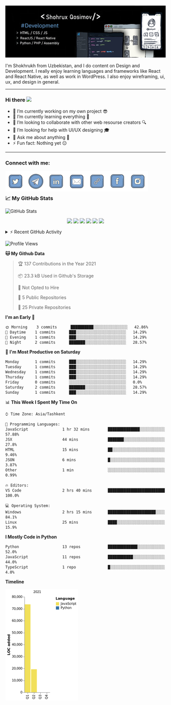 ![Dev](https://github.com/shqosimov/shqosimov/blob/main/fork.jpg)

I'm Shokhrukh from Uzbekistan, and I do content on Design and Development. I really enjoy learning languages and frameworks like React and React Native, as well as work in WordPress. I also enjoy wireframing, ui, ux, and design in general.

<hr />

### Hi there <img src="https://media.giphy.com/media/hvRJCLFzcasrR4ia7z/giphy.gif" width="25px">

- 🔭 I’m currently working on my own project 😎
- 🌱 I’m currently learning everything 🤣
- 👯 I’m looking to collaborate with other web resourse creators 🔍
- 🤔 I’m looking for help with UI/UX designing 🎓
- 💬 Ask me about anything 👑
- ⚡ Fun fact: Nothing yet 😐

<hr />

### Connect with me:

[<img align="left" alt="shqosimov | Twitter"   width="64px" src="https://github.com/shqosimov/shqosimov/blob/main/plasticine/icons8-twitter-2048.png" />][twitter]
[<img align="left" alt="shqosimov | Telegram"  width="64px" src="https://github.com/shqosimov/shqosimov/blob/main/plasticine/icons8-telegram-app-2048.png" />][telegram]
[<img align="left" alt="shqosimov | LinkedIn"  width="64px" src="https://github.com/shqosimov/shqosimov/blob/main/plasticine/icons8-linkedin-2048.png" />][linkedin]
[<img align="left" alt="shqosimov | Email"     width="64px" src="https://github.com/shqosimov/shqosimov/blob/main/plasticine/icons8-mail-2048.png" />][email]
[<img align="left" alt="shqosimov | Website"   width="64px" src="https://github.com/shqosimov/shqosimov/blob/main/plasticine/icons8-link-100.png" />][website]
[<img align="left" alt="shqosimov | Instagram" width="64px" src="https://github.com/shqosimov/shqosimov/blob/main/plasticine/icons8-facebook-2048.png" />][facebook]
[<img align="left" alt="shqosimov | Instagram" width="64px" src="https://github.com/shqosimov/shqosimov/blob/main/plasticine/icons8-instagram-2048.png" />][instagram]

<br /><br /><br />

### 📈 My GitHub Stats

<img alt="GitHub Stats" src="https://github-readme-stats.codestackr.vercel.app/api?username=shqosimov&theme=cobalt&show_icons=true&hide_border=true" />

<p align="center">
  <img src="https://i.giphy.com/media/LMt9638dO8dftAjtco/200.webp"       width="64" />
  <img src="https://media3.giphy.com/media/ln7z2eWriiQAllfVcn/200w.webp" width="64" />
  <img src="https://i.giphy.com/media/eNAsjO55tPbgaor7ma/200w.webp"      width="64" />
  <img src="https://i.giphy.com/media/VgGthkhUvGgOit7Y9i/200.webp"       width="64" />
  <img src="https://media.giphy.com/media/kdFc8fubgS31b8DsVu/giphy.gif"  width="64" />
  <img src="https://i.giphy.com/media/IdyAQJVN2kVPNUrojM/200.webp"       width="64" />
</p>

<details>
  <summary>⚡ Recent GitHub Activity</summary>
  
<!--START_SECTION:activity-->
1. 🎉 Merged PR [#1](https://github.com/shqosimov/WeatherApp/pull/1) in [shqosimov/WeatherApp](https://github.com/shqosimov/WeatherApp)
2. ❗️ Opened issue [#560](https://github.com/JessicaLim8/JessicaLim8/issues/560) in [JessicaLim8/JessicaLim8](https://github.com/JessicaLim8/JessicaLim8)
3. ❗️ Closed issue [#1](https://github.com/shqosimov/shqosimov/issues/1) in [shqosimov/shqosimov](https://github.com/shqosimov/shqosimov)
4. ❗️ Opened issue [#1](https://github.com/shqosimov/shqosimov/issues/1) in [shqosimov/shqosimov](https://github.com/shqosimov/shqosimov)
5. ❗️ Closed issue [#6](https://github.com/codeSTACKr/codestackr-vscode-theme/issues/6) in [codeSTACKr/codestackr-vscode-theme](https://github.com/codeSTACKr/codestackr-vscode-theme)
<!--END_SECTION:activity-->

</details>

<!--START_SECTION:waka-->
![Profile Views](http://img.shields.io/badge/Profile%20Views-13-blue)

**🐱 My Github Data** 

> 🏆 137 Contributions in the Year 2021
 > 
> 📦 23.3 kB Used in Github's Storage 
 > 
> 🚫 Not Opted to Hire
 > 
> 📜 5 Public Repositories 
 > 
> 🔑 25 Private Repositories  
 > 
**I'm an Early 🐤** 

```text
🌞 Morning    3 commits      ██████████░░░░░░░░░░░░░░░   42.86% 
🌆 Daytime    1 commits      ███░░░░░░░░░░░░░░░░░░░░░░   14.29% 
🌃 Evening    1 commits      ███░░░░░░░░░░░░░░░░░░░░░░   14.29% 
🌙 Night      2 commits      ███████░░░░░░░░░░░░░░░░░░   28.57%

```
📅 **I'm Most Productive on Saturday** 

```text
Monday       1 commits      ███░░░░░░░░░░░░░░░░░░░░░░   14.29% 
Tuesday      1 commits      ███░░░░░░░░░░░░░░░░░░░░░░   14.29% 
Wednesday    1 commits      ███░░░░░░░░░░░░░░░░░░░░░░   14.29% 
Thursday     1 commits      ███░░░░░░░░░░░░░░░░░░░░░░   14.29% 
Friday       0 commits      ░░░░░░░░░░░░░░░░░░░░░░░░░   0.0% 
Saturday     2 commits      ███████░░░░░░░░░░░░░░░░░░   28.57% 
Sunday       1 commits      ███░░░░░░░░░░░░░░░░░░░░░░   14.29%

```


📊 **This Week I Spent My Time On** 

```text
⌚︎ Time Zone: Asia/Tashkent

💬 Programming Languages: 
JavaScript               1 hr 32 mins        ██████████████░░░░░░░░░░░   57.88% 
JSX                      44 mins             ███████░░░░░░░░░░░░░░░░░░   27.8% 
HTML                     15 mins             ██░░░░░░░░░░░░░░░░░░░░░░░   9.46% 
JSON                     6 mins              █░░░░░░░░░░░░░░░░░░░░░░░░   3.87% 
Other                    1 min               ░░░░░░░░░░░░░░░░░░░░░░░░░   0.99%

🔥 Editors: 
VS Code                  2 hrs 40 mins       █████████████████████████   100.0%

💻 Operating System: 
Windows                  2 hrs 15 mins       █████████████████████░░░░   84.1% 
Linux                    25 mins             ████░░░░░░░░░░░░░░░░░░░░░   15.9%

```

**I Mostly Code in Python** 

```text
Python                   13 repos            █████████████░░░░░░░░░░░░   52.0% 
JavaScript               11 repos            ███████████░░░░░░░░░░░░░░   44.0% 
TypeScript               1 repo              █░░░░░░░░░░░░░░░░░░░░░░░░   4.0%

```


**Timeline**

![Chart not found](https://raw.githubusercontent.com/shqosimov/shqosimov/main/charts/bar_graph.png) 


<!--END_SECTION:waka-->

[twitter]: https://twitter.com/shqosimov
[telegram]: https://t.me/shqosimov
[linkedin]: https://linkedin.com/in/shqosimov
[email]: mailto:shqosimov@webhook.uz
[website]: https://webhook.uz
[facebook]: https://fb.me/mark5.inc
[instagram]: https://instagram.com/mark5.inc

